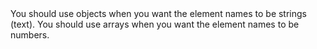 <!DOCTYPE html>
<html lang="en">
<head>
    <meta charset="UTF-8">
    <meta name="viewport" content="width=device-width, initial-scale=1.0">
    <title>Document</title>
</head>
<body>
    
</body>
     You should use objects when you want the element names to be strings (text).
    You should use arrays when you want the element names to be numbers. 
<script>

    //=========== Syntext =====================//

    const arr = [ "one" , "two" , 
    "three" , 
    "four" , 
    ]; 
    console.log(arr) ; 
    console.log(arr.length) ; 
    console.log(arr.sort()) ; //['four', 'one', 'three', 'two']
    
    => Copy Array 
    const newArr = [...oldArr]; // not newArr = oldArr

    =>  Destructuring Arrays
    const [a, b] = [10, 20];  // a = 10, b = 20



    //=========== Loop Over Array  =====================//

    const color  = [ "red" , "green" , "yellow" , "blue"] ; 
    let text = "Array Colors Are :\n" ; 
    color.push("black")
    for(let i = 0 ; i<color.length ; i++)
    {
        text+= color[i] ; 
        text+="\n" ; 
    }
    console.log(text) ; 
    Array Colors Are :
    red
    green
    yellow
    blue
    black
    console.log(Array.isArray(color)) ; //true 

     //=========== For Each Over Array  =====================//

    const arr = ["a" , "b" , "c"] ; 

    arr.forEach(output) ; 

    function output(value)
    {
        console.log(value) ; 
    }

     //=========== Nested Loop Over Array  =====================//

    const id = [
    ["CSE" , "BBA"] , 
    ["EEE" , "ELL"] , 
    ["Civil" , "ETE"]
    ] ; 
    for(let i = 0 ; i<id.length ; i++)
    {
        for(let j = 0 ; j<id[i].length ; j++)
        {
            console.log(id[i][j]) ; 
        }
    }

//============================******============================****==========================================

    =========== Array Method  =====================

    01 -> tostring

    const fruits = ["Banana", "Orange", "Apple", "Mango"];
    let myList = fruits.toString();
    console.log(myList) ; // Banana,Orange,Apple,Mango

    02 -> length

    const fruits = ["Banana", "Orange", "Apple", "Mango"];
    fruits.length = 2;
    console.log(fruits) ; //(2) ['Banana', 'Orange']

    03 -> join

    const fruits = ["Banana", "Orange", "Apple", "Mango"];
    let text =  fruits.join(" and ")
     console.log(text) ; Banana and Orange and Apple and Mango

    04 -> POP | PUSH 

    const fruits = ["Banana", "Orange", "Apple", "Mango"];
    fruits.pop();
    fruits.push("Guava") ; 
    console.log(fruits) ; // (4) ['Banana', 'Orange', 'Apple', 'Guava']

    05 -> shift | unshift 

     const fruits = ["Banana", "Orange", "Apple", "Mango"];
     fruits.shift(); // Delete Fisrt Elemnt
     let fruit = fruits.shift(); // Return Delete Value 
     console.log(fruit) // BANANA 
     console.log(fruits) ; // (3) ['Orange', 'Apple', 'Mango']
     fruits.unshift("Banana") ; 
     console.log(fruits) ; // (4) ['Banana', 'Orange', 'Apple', 'Mango']

    06 -> Concat 

    const myGirls = ["Cecilie", "Lone"];
    const myBoys = ["Emil", "Tobias", "Linus"];
    const myChildren = myGirls.concat(myBoys);
    console.log(myChildren) ; //(5) ['Cecilie', 'Lone', 'Emil', 'Tobias', 'Linus']
    //===
    const arr1 = ["Cecilie", "Lone"];
    const arr2 = ["Emil", "Tobias", "Linus"];
    const arr3 = ["Robin", "Morgan"];
    const myChildren = arr1.concat(arr2, arr3);

    const myArray = ["Emil", "Tobias", "Linus"];
    const myChildren = myArray.concat("Peter");  // Emil,Tobias,Linus,Peter

    07 -> splice
    The splice() method adds new items to an array.

    const fruits = ["Banana", "Orange", "Apple", "Mango"];
    fruits.splice(2, 0, "Lemon", "Kiwi");
    console.log(fruits); //(6) ['Banana', 'Orange', 'Lemon', 'Kiwi', 'Apple', 'Mango']
    //where new elements should be added // how many elements should be removed.
    fruits.splice(2, 1, "Lemon", "Kiwi"); 
    console.log(fruits); //['Banana', 'Orange', 'Lemon', 'Kiwi', 'Kiwi', 'Apple', 'Mango']
    //===
    const fruits = ["Banana", "Orange", "Apple", "Mango"];
    fruits.splice(0, 1);
    console.log(fruits) ; // (3) ['Orange', 'Apple', 'Mango']


    08 -> slice
    The slice() method slices out a piece of an array.

    const fruits = ["Banana", "Orange", "Lemon", "Apple", "Mango"];
    const citrus = fruits.slice(2 , 4); //Start(inclusive)  , End(Exclusive)
    console.log(citrus) ; // (2) ['Lemon', 'Apple']

//============================******============================****==========================================
    
   =========== Sort  =====================

    const fruits = ["Banana", "Orange", "Apple", "Mango"];
    console.log(fruits.sort() );   //(4) ['Apple', 'Banana', 'Mango', 'Orange']

    const months = ["Jan", "Feb", "Mar", "Apr"];
    const sorted = months.toSorted();  || months.toReversed();
    console.log(sorted) ; //(4) ['Apr', 'Feb', 'Jan', 'Mar'] => Creat New Array 

    const arr = [1,4,3,7,2,6] ; 
    console.log(arr.sort()) ; 
    console.log(arr.reverse()) ; 
    ***But***
    const arr = [10 , 100 , 25 , 55] ; 
    console.log(arr.sort()) ; //(4) [10, 100, 25, 55] error .. beacuse it sort as string
    =>Here Come Numeric Sort : 
    const points = [40, 100, 1, 5, 25, 10];
    points.sort(function(a, b)
    {
        return a - b ; || b - a for descending 
    });
    console.log(points) ; //(6) [1, 5, 10, 25, 40, 100]

    //Sorting an Array in Random Order
    const points = [40, 100, 1, 5, 25, 10];
    points.sort(function(){return 0.5 - Math.random()});

//============================******============================****==========================================
    =========== Array Search  =====================

    // pos -> indexOf , lastIndexOf , bool -> include
    const color = ['red' , 'blue' , "green"] ; 
    console.log(color.indexOf("red")) ; // 0  ; 
    array.indexOf(item, start)  ; 
    fruits.lastIndexOf(item , start) ;
    fruits.includes("Mango"); // false 
    // UpperBound -> find function
    const numbers = [4, 9, 16, 25, 29];
    let first = numbers.find(myFunction);
    function myFunction(value, index, array) 
    {
     return value > 18;
    }   // First element Over 18 
    //UpperBound Index ->findIndex Function
    const numbers = [4, 9, 16, 25, 29];
    let first = numbers.findIndex(myFunction);

    function myFunction(value, index, array) {
    return value > 18;
    }   // Return Index over 18 

    // Easy Syntex
    const temp = [27, 28, 30, 40, 42, 35, 30];
    let high = temp.findLast(x => x > 40); //42
    const temp = [27, 28, 30, 40, 42, 35, 30];
    let pos = temp.findLastIndex(x => x > 40);

    //============================******============================****==========================================
    =========== Array Iteration  =====================

    00 -> For Of \ For In
    let arr = [10, 20, 30];
    for (let val of arr) {
    console.log(val); // 10, 20, 30
    }
    let arr = [10, 20, 30];
    for (let i in arr) {
    console.log(i);       // 0, 1, 2
    console.log(arr[i]);  // 10, 20, 30
    }

    01 -> forEach

    const numbers = [45, 4, 9, 16, 25];
    numbers.forEach(myFunction);
    function myFunction(value, index, array) 
    {
    console.log(value) ; 
    console.log(index) ; 
    }

    02 -> Map

    const numbers1 = [45, 4, 9, 16, 25];
    const numbers2 = numbers1.map(myFunction);
    function myFunction(value, index, array) 
    {
    return value ;
    }
    console.log(numbers2) ; // (5) [45, 4, 9, 16, 25]

    03 -> Filter (conditional)

    const numbers = [45, 4, 9, 16, 25];
    const over18 = numbers.filter(myFunction);

    function myFunction(value, index, array) 
    {
     return value > 18;
    } 
    console.log(over18) // (2) [45, 25]

    04 -> Prefix Sum 

    const numbers = [45, 4, 9, 16, 25];
    let sum = numbers.reduce(myFunction);   || numbers.reduce(myFunction, 100); If we want start 100
    function myFunction(total, value, index, array)
    {
       return total + value; // like prefix sum
    }   console.log(sum) ; // 99 
    // sum right to left
    const numbers = [45, 4, 9, 16, 25];
    let sum = numbers.reduceRight(myFunction); 
    function myFunction(total, value, index, array) {
    return total + value;
    }

    05 -> Every (Conditional )
    every() method checks if all array values pass a test.
    const numbers = [45, 4, 9, 16, 25];
    let allOver18 = numbers.every(myFunction);

    function myFunction(value, index, array) {
    return value > 18;
    }

// =================================== //=========================================// ==============================================
*** Array Practice ***  String Type 

    
    *** Easy : 
    Create an array called colors with these elements: "red", "green", "blue", "yellow".
    Add "purple" at the end of the array.
    Remove the first color And Print 
    Insert "orange" and "pink" starting at index 2 without removing any elements.
    creat new Colors array with 3 consecutive portion 
    Sort the array alphabetically.
    Print the array after each step. 
    *** Mid : 
    Find the index of "pink" and remove it from the array.
    Add "violet" right after "orange".
    Create a new array warmColors containing only colors that come before "red" alphabetically
    *** Hard : 
    01 Remove every color whose name length is less than 5 characters.
    02 Find all colors whose names contain the letter "o" and move them to the front of the array in the same order they appear.
    03 Replace the last 3 elements of the original array with the first 3 elements of another color  If specialColors has less than 3 elements, replace as many as possible.
    
    // ======================
    // *** Easy : 
    const color = ["red" , "green" , "blue" , "yellow"] ; 
     color.push("purple") ; 
     color.unshift("golden") ; 
     console.log(color)
    // (6) ['golden', 'red', 'green', 'blue', 'yellow', 'purple']
     let first = color.shift() ; 
     let last = color.pop() ; 
     color.sort() ; 
     console.log(first , last , color ) ; 
    // golden purple => (4) (4) ['blue', 'green', 'red', 'yellow']
    color.splice(2 , 0 , "orange" , "pink") ; 
    console.log(color) ; 
    // (6) ['blue', 'green', 'orange', 'pink', 'red', 'yellow']
    const threeColor = color.slice(2,5) ; 
    console.log(threeColor) ; 
    // (3) ['orange', 'pink', 'red'] 
    // ======================
    // *** Mid : 
    //
    let indexofPink = color.indexOf("pink") ; 
    color.splice(indexofPink , 1) ; 
    console.log(color) ;  
    // (5) ['blue', 'green', 'orange', 'red', 'yellow']
    let indexofOrange = color.indexOf("orange") ; 
    color.splice(indexofOrange+1 , 0 , "violet") ; 
    console.log(color) ; 
    // (6) ['blue', 'green', 'orange', 'violet', 'red', 'yellow']

    // Many Way : 
    const redIndex = color.indexOf("red");
    const warmColors = color.slice(0, redIndex);
    console.log(warmColors) ;
    // (4) ['blue', 'green', 'orange', 'violet']
    const warmColors = [];
    for(let c of color) {
    if(c < "red") warmColors.push(c);
    }
    console.log(warmColors) ;

    // ======================
    // *** Hard : 
     const color = ['blue', 'green', 'orange', 'violet', 'red', 'yellow'] ; 
    for(let x in color)
    {
        if(color[x].length<5)
        {
            color.splice(x , 1) ; 
        }
    }   
    console.log(color) ; 
    (4) ['green', 'orange', 'violet', 'yellow']

    // 02 

    for (let i = color.length - 1; i >= 0; i--) 
    {
        if (color[i].includes('o')) 
        {
            let del = color.splice(i, 1)[0];  // Remove and get the element as its return array
            color.unshift(del);               // Insert at the beginning
        }
    }
     console.log(color);
     (6) ['yellow', 'violet', 'blue', 'green', 'orange', 'red']

    // 03
     const color = ['blue', 'green', 'orange', 'violet', 'red', 'yellow'] ; 
     const specialColors = ['golden' , 'brown' , 'black'] ; 
     color.splice(-3, 3, ...specialColors); // -3 means reverse order 3 
     console.log(color)  ; 
     (6) ['blue', 'green', 'orange', 'golden', 'brown', 'black']


    // ================================================
    *** Array Practice ***  Number Type 

    *** Easy : 

     Create an array with numbers 1 to 10. Print.
     Create a new array of only even numbers using .filter(). Print.
     Double every number using .map(). Print.
     Reverse the array. Print.
     Sort it in ascending and descending order. Print.

    *** Mid : 

    Find the sum of the array using .reduce().
    Find the maximum and minimum numbers.
    Check if any number is negative using .some().
    Check if all numbers are less than 50 using .every().
    Find the index of number 100, and if found, remove it.
    Slice out the middle 3 numbers into a new array.
    Create a new array of square roots, round to 2 decimals.

    *** Hard : 

    Remove all duplicate numbers from an array.
    Move all even numbers to the front, maintaining order.
    Create an array of prefix sums.
    Replace the last 3 numbers with the first 3 prime numbers.
    Sort only a portion of the array (e.g., index 3 to 6).
    Implement sliding window sum of size 3.
    Find the longest increasing subarray.




    // Sol : ====== *** =========

    // *** Easy  : 

    const arr =[] ; 
    for(let i = 1 ; i<=10 ; i++)
    {
        arr.push(i) ; 
    }
    // console.log(arr) ;

    const even = arr.filter(x => x%2 ===0 ) ; 
    console.log(even) ; 
    // (5) [2, 4, 6, 8, 10]

    const double = arr.map(x => x*2 ) ;
    console.log(double) ; 
    // (10) [2, 4, 6, 8, 10, 12, 14, 16, 18, 20] 

    console.log(arr.reverse()) ;  // (10) [10, 9, 8, 7, 6, 5, 4, 3, 2, 1]

    arr.sort((a , b) => a - b) ; 
    console.log(arr) ; // (10) [1, 2, 3, 4, 5, 6, 7, 8, 9, 10]
    arr.sort((a , b) =>  b - a) ; 
    console.log(arr) ; // (10) [10, 9, 8, 7, 6, 5, 4, 3, 2, 1]

     *** Mid  : 

    const arr = ['23' , '11' , '9' ,  '34' , '45' , '11' , '77'] ; 
    let sum = arr.reduce((accumulator , current) => accumulator+current , 0) ; 
    console.log(sum) ; // 02334451177
    let sum = arr.reduce((accumulator , current) => accumulator+Number(current) , 0) ;
    console.log(sum) ; // 190
    const arr = ['23', '11', '9', '34', '45', '11', '77'].map(Number);

    Max and Min
    const max = Math.max(...arr);
    const min = Math.min(...arr);
    console.log("Max:", max, "Min:", min);

    // Check if any number is negative
    console.log("Any negative?", arr.some(n => n < 0));

    // Check if all numbers are less than 50
    console.log("All < 50?", arr.every(n => n < 50));

    // Find index of 100 and remove if found
    const index100 = arr.indexOf(100);
    if (index100 !== -1) arr.splice(index100, 1);

    // Slice out middle 3 numbers
    const midStart = Math.floor((arr.length - 3) / 2);
    const mid3 = arr.slice(midStart, midStart + 3);
    console.log("Middle 3:", mid3);

    // New array of square roots (2 decimal)
    const roots = arr.map(n => Math.sqrt(n).toFixed(2));
    console.log("Square roots:", roots);

    // *** Hard  :

    let arr = [23, 11, 9, 34, 45, 11, 77, 34, 9];

    // 1. Remove duplicates
    arr = [...new Set(arr)];
    console.log("No Duplicates:", arr);

    // 2. Move all even numbers to front, maintain order
    const evens = arr.filter(n => n % 2 === 0);
    const odds = arr.filter(n => n % 2 !== 0);
    arr = [...evens, ...odds];
    console.log("Evens First:", arr);

    // 3. Prefix sums
    const prefixSum = [];
    arr.reduce((acc, curr, i) => prefixSum[i] = acc + curr, 0);
    console.log("Prefix Sum:", prefixSum);

    // 4. Replace last 3 with first 3 primes
    const primes = [2, 3, 5];
    for (let i = 0; i < primes.length && i < 3; i++) {
        arr[arr.length - 3 + i] = primes[i];
    }
    console.log("Primes at End:", arr);

    // 5. Sort only index 3 to 6
    const sortedSection = arr.slice(3, 7).sort((a, b) => a - b);
    arr.splice(3, sortedSection.length, ...sortedSection);
    console.log("Partial Sort (3-6):", arr);

    // 6. Sliding window sum of size 3
    const windowSums = [];
    for (let i = 0; i <= arr.length - 3; i++) {
        windowSums.push(arr[i] + arr[i+1] + arr[i+2]);
    }
    console.log("Sliding Window (3):", windowSums);

    // 7. Longest increasing subarray
    let maxLen = 1, currLen = 1, start = 0, bestStart = 0;
    for (let i = 1; i < arr.length; i++) {
        if (arr[i] > arr[i - 1]) {
            currLen++;
            if (currLen > maxLen) {
                maxLen = currLen;
                bestStart = start;
            }
        } else {
            currLen = 1;
            start = i;
        }
    }
    const longestInc = arr.slice(bestStart, bestStart + maxLen);
    console.log("Longest Increasing Subarray:", longestInc);



</script>
</html>
